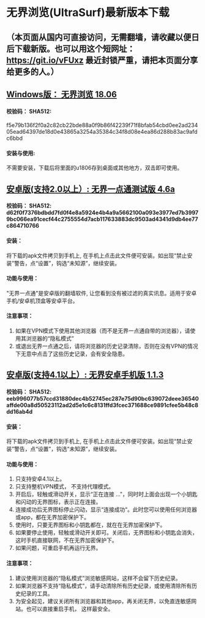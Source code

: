 # 无界浏览(UltraSurf)最新版本下载
## （本页面从国内可直接访问，无需翻墙，请收藏以便日后下载新版。也可以用这个短网址： https://git.io/vFUxz 最近封锁严重，请把本页面分享给更多的人。）

## [Windows版： 无界浏览 18.06](https://raw.githubusercontent.com/wujieliulan/download/master/u.zip)

#### 校验码： SHA512:
f5e79b136f2f0a2c82cb22bde88a0f9b86f42239f71f8bfab54cbd0ee2ad23405ead64397de18d0e43865a3254a35384c34f8d08e4ea86d288b83ac9afdc6bbd

#### 安装与使用:
不需要安装，下载后将里面的u1806存到桌面或其他地方，双击即可使用。


## [安卓版(支持2.0以上）: 无界一点通测试版 4.6a](https://raw.githubusercontent.com/wujieliulan/download/master/um.apk)

#### 校验码： SHA512:  d62f0f7376bdbdd7fd0f4e8a5924e4b4a9a5662100a093e3977ed7b39979bc066ea91cecf44c2755554d7acb117633883dc9503ad4341d9db4ee77c864710766

#### 安装：

将下载的apk文件拷贝到手机上, 在手机上点击此文件便可安装。如出现“禁止安装”警告，点“设置”，钩选“未知源”，继续安装。

#### 功能与使用：

"无界一点通"是安卓版的翻墙软件, 让您看到没有被过滤的真实讯息。适用于安卓手机/安卓机顶盒等安卓平台。

#### 注意事项：
1. 如果在VPN模式下使用其他浏览器（而不是无界一点通自带的浏览器），请使用其浏览器的“隐私模式”
2. 或退出无界一点通之后，请将浏览器的历史记录清除，否则在没有VPN的情况下无意中点击了这些历史记录，会有安全隐患。


## [安卓版(支持4.1以上）: 无界安卓手机版 1.1.3](https://raw.githubusercontent.com/wujieliulan/download/master/u.apk)

#### 校验码： SHA512: eeb996077b57ccd31880dec4b52745ec287e75d90bc639072deee36540affde00a8d50523112ad2d5e1c6c8131ffd3fcec371688ce9891cfee5b48c8dd16ab4d

#### 安装：

将下载的apk文件拷贝到手机上, 在手机上点击此文件便可安装。如出现“禁止安装”警告，点“设置”，钩选“未知源”，继续安装。

#### 功能与使用：

1. 只支持安卓4.1以上。
2. 只支持整机VPN模式， 不支持代理模式。
3. 开启后，轻触或滑动开关，显示“正在连接 ..."，同时时上面会出现一个小钥匙和闪动的无界图标，表示正在连接。
4. 连接成功后无界图标停止闪动，显示“连接成功“。此时您可以使用任何浏览器或app，都在无界加密保护下。
5. 使用时，只要无界图标和小钥匙都在，就在在无界加密保护下。
6. 如果要停止使用，轻触或滑动开关即可。关闭后，无界图标和小钥匙会消失，这时手机直接联网，不在无界加密保护下。
7. 如果问题，可重启手机再运行无界。

#### 注意事项：
1. 建议使用浏览器的“隐私模式”浏览敏感网站，这样不会留下历史纪录。
2. 如果浏览器不支持“隐私模式”，请手动清除所有历史纪录，或使用清除所有历史纪录的工具。
3. 为安全起见，建议关闭所有浏览器和其他app，再关闭无界，以免直连敏感网站。也可以直接重启手机， 这样最安全。


